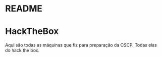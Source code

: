 README
============

# HackTheBox

Aqui são todas as máquinas que fiz para preparação da OSCP. Todas elas do hack the box.
